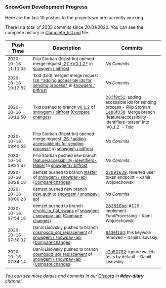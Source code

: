 
### SnowGem Development Progress

Here are the last 10 pushes to the projects we are currently working.

There is a total of 2033 commits since 20/01/2020. You can see the complete history in
 [Complete_list.md](Complete_list.md) file.

| Push Time | Description | Commits |
| --- | --- | --- |
| <sub>2020-10-16 11:11:05</sub> | <sub>Filip Storkan (filipstrkn) opened merge request [\!27 \*V0\.1\.2\*](https://gitlab.com/snowgem/bitfrost/-/merge_requests/27) in [snowgem / bitfrost](https://gitlab.com/snowgem/bitfrost)</sub> | <sub>_No Commits_</sub> |
| <sub>2020-10-16 10:12:52</sub> | <sub>Txid (txid) merged merge request [\!26 \*adding accessible ids for sending process\*](https://gitlab.com/snowgem/bitfrost/-/merge_requests/26) in [snowgem / bitfrost](https://gitlab.com/snowgem/bitfrost)</sub> | <sub>_No Commits_</sub> |
| <sub>2020-10-16 10:12:50</sub> | <sub>Txid pushed to branch [v0\.1\.2](https://gitlab.com/snowgem/bitfrost/commits/v0.1.2) of [snowgem / bitfrost](https://gitlab.com/snowgem/bitfrost) ([Compare changes](https://gitlab.com/snowgem/bitfrost/compare/4fb5a17a5b384858165ae758bab5331c17d409fa...1e86f0381c3cce57ba5398bd7a07137af218e2cd))</sub> | <sub>[063f9c51](https://gitlab.com/snowgem/bitfrost/-/commit/063f9c51b5b9900721a8d36aabe3b029230beaca): adding accessible ids for sending process - Filip Storkan<br>[1e86f038](https://gitlab.com/snowgem/bitfrost/-/commit/1e86f0381c3cce57ba5398bd7a07137af218e2cd): Merge branch 'feature/accessibility-identifiers-teaser' into 'v0.1.2' - Txid</sub> |
| <sub>2020-10-16 09:40:58</sub> | <sub>Filip Storkan (filipstrkn) opened merge request [\!26 \*adding accessible ids for sending process\*](https://gitlab.com/snowgem/bitfrost/-/merge_requests/26) in [snowgem / bitfrost](https://gitlab.com/snowgem/bitfrost)</sub> | <sub>_No Commits_</sub> |
| <sub>2020-10-16 09:21:47</sub> | <sub>Filip Storkan pushed new branch [feature/accessibility\-identifiers\-teaser](https://gitlab.com/snowgem/bitfrost/commits/feature/accessibility-identifiers-teaser) to [snowgem / bitfrost](https://gitlab.com/snowgem/bitfrost)</sub> | <sub>_No Commits_</sub> |
| <sub>2020-10-16 08:28:18</sub> | <sub>demzet pushed to branch [master](https://gitlab.com/snowgem/snowpay-api/commits/master) of [snowgem / snowpay\-api](https://gitlab.com/snowgem/snowpay-api) ([Compare changes](https://gitlab.com/snowgem/snowpay-api/compare/66b826cd63ef509b5bd1ec9c6c4515bcbf2c947d...b399163981964242fa00a3bd10d7156dfcb2187a))</sub> | <sub>[b3991639](https://gitlab.com/snowgem/snowpay-api/-/commit/b399163981964242fa00a3bd10d7156dfcb2187a): reverted user token endpoint - Kamil Wojciechowski</sub> |
| <sub>2020-10-16 08:00:23</sub> | <sub>demzet pushed new branch [new\_auth](https://gitlab.com/snowgem/snowpay-api/commits/new_auth) to [snowgem / snowpay\-api](https://gitlab.com/snowgem/snowpay-api)</sub> | <sub>_No Commits_</sub> |
| <sub>2020-10-16 07:54:16</sub> | <sub>demzet pushed to branch [crypto\_to\_fiat\_swaps](https://gitlab.com/snowgem/snowpay-api/commits/crypto_to_fiat_swaps) of [snowgem / snowpay\-api](https://gitlab.com/snowgem/snowpay-api) ([Compare changes](https://gitlab.com/snowgem/snowpay-api/compare/98058775b2fae9704fab1f92df47bbf65dfcc790...283516bd74fa26caf7be96770334b6f33de3edb2))</sub> | <sub>[283516bd](https://gitlab.com/snowgem/snowpay-api/-/commit/283516bd74fa26caf7be96770334b6f33de3edb2): #129 - Implement FundProcessing - Kamil Wojciechowski</sub> |
| <sub>2020-10-16 07:36:32</sub> | <sub>Daniil Lisovskiy pushed to branch [cosmosdb\_sql\_replacement](https://gitlab.com/snowgem/snowpay-api/commits/cosmosdb_sql_replacement) of [snowgem / snowpay\-api](https://gitlab.com/snowgem/snowpay-api) ([Compare changes](https://gitlab.com/snowgem/snowpay-api/compare/c2a50752cae668c83ba5997b530020cd2be59cc1...8a3ef1dd9388e7670321e33eeb702b6cb182483e))</sub> | <sub>[8a3ef1dd](https://gitlab.com/snowgem/snowpay-api/-/commit/8a3ef1dd9388e7670321e33eeb702b6cb182483e): this keywork removed - Daniil Lisovskiy</sub> |
| <sub>2020-10-16 07:34:14</sub> | <sub>Daniil Lisovskiy pushed to branch [cosmosdb\_sql\_replacement](https://gitlab.com/snowgem/snowpay-api/commits/cosmosdb_sql_replacement) of [snowgem / snowpay\-api](https://gitlab.com/snowgem/snowpay-api) ([Compare changes](https://gitlab.com/snowgem/snowpay-api/compare/fce2e8aeb2ad8282d7303655867d00bae81a8684...c2a50752cae668c83ba5997b530020cd2be59cc1))</sub> | <sub>[c2a50752](https://gitlab.com/snowgem/snowpay-api/-/commit/c2a50752cae668c83ba5997b530020cd2be59cc1): ignore wallets tests by default - Daniil Lisovskiy</sub> |

_You can see more details and commits in our [Discord](https://discord.gg/zumGnbg) in **#dev-diary** channel._
